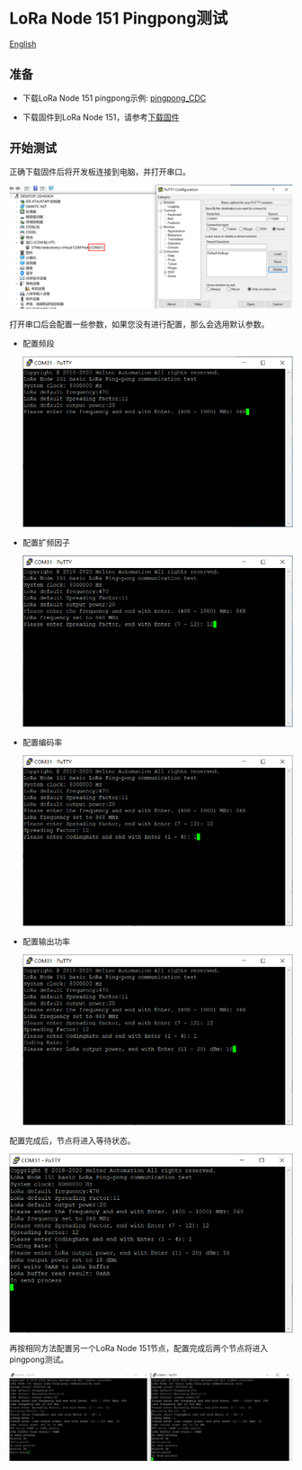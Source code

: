 # LoRa Node 151 Pingpong测试
[English](https://heltec-automation-docs.readthedocs.io/en/latest/stm32/lora_node_151/download_firmware.html)

## 准备

- 下载LoRa Node 151 pingpong示例: [pingpong_CDC](http://resource.heltec.cn/download/LoRa_Node_151/Pingpong_CDC.zip)

- 下载固件到LoRa Node 151，请参考[下载固件](https://heltec-automation.readthedocs.io/zh_CN/latest/stm32/lora_node_151/download_firmware.html)

## 开始测试

正确下载固件后将开发板连接到电脑，并打开串口。

![](img/pingpong_test/01.png)

打开串口后会配置一些参数，如果您没有进行配置，那么会选用默认参数。

- 配置频段

  ![](img/pingpong_test/02.png)

- 配置扩频因子

  ![](img/pingpong_test/03.png)

- 配置编码率

  ![](img/pingpong_test/04.png)

- 配置输出功率

  ![](img/pingpong_test/05.png)

配置完成后，节点将进入等待状态。

![](img/pingpong_test/06.png)

再按相同方法配置另一个LoRa Node 151节点，配置完成后两个节点将进入pingpong测试。

![](img/pingpong_test/07.png)

```Tip:: 频段和扩频因子需配置为相同参数，否则会无法通信。

```